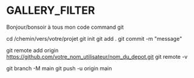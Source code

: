 # GALLERY_FILTER
Bonjour/bonsoir à tous mon code 
command git 

cd /chemin/vers/votre/projet
git init
git add .
git commit -m "message"

git remote add origin https://github.com/votre_nom_utilisateur/nom_du_depot.git
git remote -v

git branch -M main
git push -u origin main


